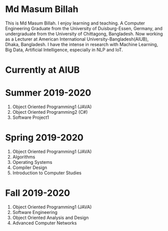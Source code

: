 # Md Masum Billah
This is Md Masum Billah. I enjoy learning and teaching. A Computer Engineering Graduate from the University of Duisburg-Essen, Germany, and undergraduate from the University of Chittagong, Bangladesh. Now working as a Lecturer at American International University-Bangladesh(AIUB), Dhaka, Bangladesh. I have the intense in research with Machine Learning, Big Data, Artificial Intelligence, especially in NLP and IoT.
# Currently at AIUB
# Summer 2019-2020
1. Object Oriented Programming1 (JAVA)
2. Object Oriented Programming2 (C#)
3. Software Project1
# Spring 2019-2020
1. Object Oriented Programming1 (JAVA)
2. Algorithms
3. Operating Systems
4. Compiler Design
5. Introduction to Computer Studies
# Fall 2019-2020
1. Object Oriented Programming1 (JAVA)
2. Software Engineering
3. Object Oriented Analysis and Design
4. Advanced Computer Networks
